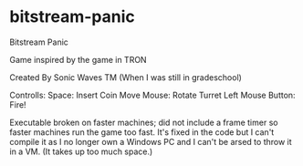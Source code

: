 # bitstream-panic
Bitstream Panic

Game inspired by the game in TRON

Created By Sonic Waves TM (When I was still in gradeschool)


Controlls: Space: Insert Coin Move Mouse: Rotate Turret Left Mouse Button: Fire!


Executable broken on faster machines; did not include a frame timer so faster machines run the game too fast. It's fixed in the code but I can't compile it as I no longer own a Windows PC and I can't be arsed to throw it in a VM. (It takes up too much space.)
